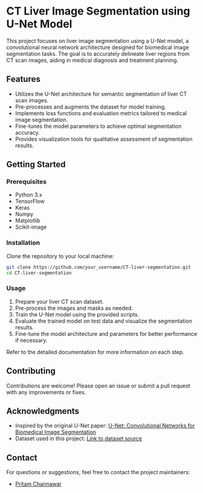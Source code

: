 # CT Liver Image Segmentation using U-Net Model

This project focuses on liver image segmentation using a U-Net model, a convolutional neural network architecture designed for biomedical image segmentation tasks. The goal is to accurately delineate liver regions from CT scan images, aiding in medical diagnosis and treatment planning.

## Features

- Utilizes the U-Net architecture for semantic segmentation of liver CT scan images.
- Pre-processes and augments the dataset for model training.
- Implements loss functions and evaluation metrics tailored to medical image segmentation.
- Fine-tunes the model parameters to achieve optimal segmentation accuracy.
- Provides visualization tools for qualitative assessment of segmentation results.

## Getting Started

### Prerequisites

- Python 3.x
- TensorFlow
- Keras
- Numpy
- Matplotlib
- Scikit-image

### Installation

Clone the repository to your local machine:

```bash
git clone https://github.com/your_username/CT-liver-segmentation.git
cd CT-liver-segmentation
```

### Usage

1. Prepare your liver CT scan dataset.
2. Pre-process the images and masks as needed.
3. Train the U-Net model using the provided scripts.
4. Evaluate the trained model on test data and visualize the segmentation results.
5. Fine-tune the model architecture and parameters for better performance if necessary.

Refer to the detailed documentation for more information on each step.

## Contributing

Contributions are welcome! Please open an issue or submit a pull request with any improvements or fixes.

## Acknowledgments

- Inspired by the original U-Net paper: [U-Net: Convolutional Networks for Biomedical Image Segmentation](https://arxiv.org/abs/1505.04597)
- Dataset used in this project: [Link to dataset source](https://www.ircad.fr/research/data-sets/liver-segmentation-3d-ircadb-01/)

## Contact

For questions or suggestions, feel free to contact the project maintainers:
- [Pritam Channawar](mailto:channawar.pritam@gmail.com)
